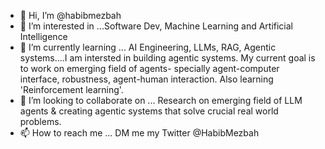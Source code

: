 - 👋 Hi, I’m @habibmezbah
- 👀 I’m interested in ...Software Dev, Machine Learning and Artificial Intelligence
- 🌱 I’m currently learning ... AI Engineering, LLMs, RAG, Agentic systems....I am intersted in building agentic systems. My current goal is to work on emerging field of agents- specially agent-computer interface, robustness, agent-human interaction. Also learning 'Reinforcement learning'.
- 💞️ I’m looking to collaborate on ... Research on emerging field of LLM agents & creating agentic systems that solve crucial real world problems. 
- 📫 How to reach me ... DM me my Twitter @HabibMezbah 

<!---
habibmezbah/habibmezbah is a ✨ special ✨ repository because its `README.md` (this file) appears on your GitHub profile.
You can click the Preview link to take a look at your changes.
--->
